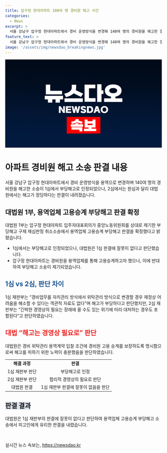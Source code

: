 ```yaml
---
title: 압구정 현대아파트 100여 명 경비원 해고 사건
categories:
  - News
excerpt: >
  서울 강남구 압구정 현대아파트에서 경비 운영방식을 변경해 140여 명의 경비원을 해고한 일에 대한 대법원 판결이 나왔다. 1심에서는 부당해고로 인정했지만, 2심에서는 해고가 경영상의 긴박한 필요성으로 판단하여 판결이 달랐다. 경비 위탁관리 용역계약에서는 경비원의 고용승계를 보장하고 노조와 협의하는 등의 노력을 인정받았으며, 대법원은 원심판결에 잘못이 없다고 보고 상고를 기각했다. (문단 요약문)
feature_text: >
  서울 강남구 압구정 현대아파트에서 경비 운영방식을 변경해 140여 명의 경비원을 해고한 일에 대한 대법원 판결이 나왔다. 1심에서는 부당해고로 인정했지만, 2심에서는 해고가 경영상의 긴박한 필요성으로 판단하여 판결이 달랐다. 경비 위탁관리 용역계약에서는 경비원의 고용승계를 보장하고 노조와 협의하는 등의 노력을 인정받았으며, 대법원은 원심판결에 잘못이 없다고 보고 상고를 기각했다. (문단 요약문)
image: '/assets/img/newsdao_breakingnews.jpg'
---
```


<p><img src="/assets/img/newsdao_breakingnews.jpg" alt="koreaapp 속보" /></p>

<h1>아파트 경비원 해고 소송 판결 내용</h1>

<p data-ke-size="size16">서울 강남구 압구정 현대아파트에서 경비 운영방식을 용역으로 변경하며 140여 명의 경비원을 해고한 소송이 1심에서 부당해고로 인정되었으나, 2심에서는 원심과 달리 대법원에서는 해고가 정당하다는 판결이 내려졌습니다.</p>

<h2>대법원 1부, 용역업체 고용승계 부당해고 판결 확정</h2>

<p data-ke-size="size16">대법원 1부는 압구정 현대아파트 입주자대표회의가 중앙노동위원회를 상대로 제기한 부당해고 구제 재심판정 취소소송에서 용역업체 고용승계 부당해고 판결을 확정했다고 밝혔습니다.</p>

<ul>
  <li>1심에서는 부당해고로 인정되었으나, 대법원은 1심 판결에 잘못이 없다고 판단했습니다.</li>
  <li>압구정 현대아파트는 경비원을 용역업체를 통해 고용승계하고자 했으나, 이에 반대하여 부당해고 소송이 제기되었습니다.</li>
</ul>

<h2><span style="color: #1a5490;">1심 vs 2심, 판단 차이</span></h2>

<p data-ke-size="size16">1심 재판부는 “경비업무를 자치관리 방식에서 위탁관리 방식으로 변경할 경우 재정상 어려움을 해소할 수 있다는 객관적 자료도 없다”며 해고가 부당하다고 판단했지만, 2심 재판부는 “긴박한 경영상의 필요는 장래에 올 수도 있는 위기에 미리 대처하는 경우도 포함된다”고 판단하였습니다.</p>

<h2><b><span style="color: #ee2323;">대법 “해고는 경영상 필요로” 판단</span></b></h2>

<p data-ke-size="size16">대법원은 경비 위탁관리 용역계약 입찰 조건에 경비원 고용 승계를 보장하도록 명시함으로써 해고를 피하기 위한 노력이 충분했음을 판단하였습니다.</p>

<table>
  <tr>
    <td style="text-align: center; height: 17px;"><b>해결 과정</b></td>
    <td style="text-align: center; height: 17px;"><b>판결</b></td>
  </tr>
  <tr>
    <td style="text-align: center; height: 17px;">1심 재판부 판단</td>
    <td style="text-align: center; height: 17px;">부당해고로 인정</td>
  </tr>
  <tr>
    <td style="text-align: center; height: 17px;">2심 재판부 판단</td>
    <td style="text-align: center; height: 17px;">합리적 경영상의 필요로 판단</td>
  </tr>
  <tr>
    <td style="text-align: center; height: 17px;">대법원 판결</td>
    <td style="text-align: center; height: 17px;">1심 재판부 판결에 잘못이 없음을 판단</td>
  </tr>
</table>

<h2><b><span style="background-color: #21538527;">판결 결과</span></b></h2>

<p data-ke-size="size16">대법원은 1심 재판부의 판결에 잘못이 없다고 판단하여 용역업체 고용승계 부당해고 소송에서 피고인에게 유리한 판결을 내렸습니다.</p>

<p data-ke-size="size16">&nbsp;</p>
실시간 뉴스 속보는, <a href="https://newsdao.kr" rel="dofollow">https://newsdao.kr</a>



